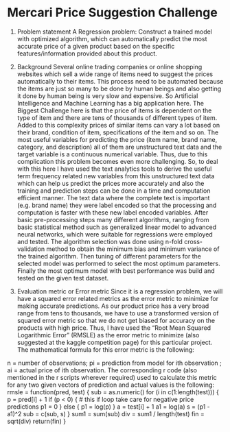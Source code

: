 # Mercari Price Suggestion Challenge
1.	Problem statement
A Regression problem: Construct a trained model with optimized algorithm, which can automatically predict the most accurate price of a given product based on the specific features/information provided about this product.  

2.	Background
Several online trading companies or online shopping websites which sell a wide range of items need to suggest the prices automatically to their items. This process need to be automated because the items are just so many to be done by human beings and also getting it done by human being is very slow and expensive. So Artificial Intelligence and Machine Learning has a big application here. The Biggest Challenge here is that the price of items is dependent on the type of item and there are tens of thousands of different types of item. Added to this complexity prices of similar items can vary a lot based on their brand, condition of item, specifications of the item and so on. 
The most useful variables for predicting the price (item name, brand name, category, and description) all of them are unstructured text data and the target variable is a continuous numerical variable. Thus, due to this complication this problem becomes even more challenging. So, to deal with this here I have used the text analytics tools to derive the useful term frequency related new variables from this unstructured text data which can help us predict the prices more accurately and also the training and prediction steps can be done in a time and computation efficient manner. The text data where the complete text is important (e.g. brand name) they were label encoded so that the processing and computation is faster with these new label encoded variables.  After basic pre-processing steps many different algorithms, ranging from basic statistical method such as generalized linear model to advanced neural networks, which were suitable for regressions were employed and tested. The algorithm selection was done using n-fold cross-validation method to obtain the minimum bias and minimum variance of the trained algorithm. Then tuning of different parameters for the selected model was performed to select the most optimum parameters. Finally the most optimum model with best performance was build and tested on the given test dataset.

3.	Evaluation metric or Error metric 
Since it is a regression problem, we will have a squared error related metrics as the error metric to minimize for making accurate predictions. As our product price has a very broad range from tens to thousands, we have to use a transformed version of squared error metric so that we do not get biased for accuracy on the products with high price. Thus, I have used the “Root Mean Squared Logarithmic Error” (RMSLE) as the error metric to minimize (also suggested at the kaggle competition page) for this particular project. The mathematical formula for this error metric is the following: 
 
n = number of observations; pi = prediction from model for ith observation ; ai = actual price of ith observation.
The corresponding r code (also mentioned in the r scripts wherever required) used to calculate this metric for any two given vectors of prediction and actual values is the following:
rmsle = function(pred, test) {
	sub = as.numeric()
	for (i in c(1:length(test))) {
		p = pred[i] + 1 
		if (p < 0) {  # this if loop take care for negative price predictions
		p1 = 0
		}
		else {
		p1 = log(p)
		}
		a = test[i] + 1
		a1 = log(a)
		s = (p1 - a1)^2
		sub = c(sub, s)	
	}
	sum1 = sum(sub)
	div = sum1 / length(test)
	fin = sqrt(div)
	return(fin)
}



